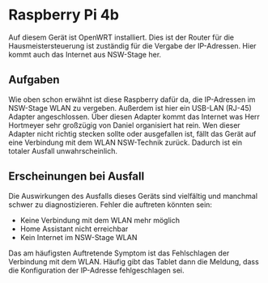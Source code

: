 # Raspberry Pi 4b

Auf diesem Gerät ist OpenWRT installiert. Dies ist der Router für die Hausmeistersteuerung ist zuständig für die Vergabe der IP-Adressen. Hier kommt auch das Internet aus NSW-Stage her.

## Aufgaben

Wie oben schon erwähnt ist diese Raspberry dafür da, die IP-Adressen im NSW-Stage WLAN zu vergeben. Außerdem ist hier ein USB-LAN (RJ-45) Adapter angeschlossen. Über diesen Adapter kommt das Internet was Herr Hortmeyer sehr großzügig von Daniel organisiert hat rein. Wen dieser Adapter nicht richtig stecken sollte oder ausgefallen ist, fällt das Gerät auf eine Verbindung mit dem WLAN NSW-Technik zurück. Dadurch ist ein totaler Ausfall unwahrscheinlich.

## Erscheinungen bei Ausfall

Die Auswirkungen des Ausfalls dieses Geräts sind vielfältig und manchmal schwer zu diagnostizieren. Fehler die auftreten könnten sein:

- Keine Verbindung mit dem WLAN mehr möglich
- Home Assistant nicht erreichbar
- Kein Internet im NSW-Stage WLAN

Das am häufigsten Auftretende Symptom ist das Fehlschlagen der Verbindung mit dem WLAN. Häufig gibt das Tablet dann die Meldung, dass die Konfiguration der IP-Adresse fehlgeschlagen sei.
